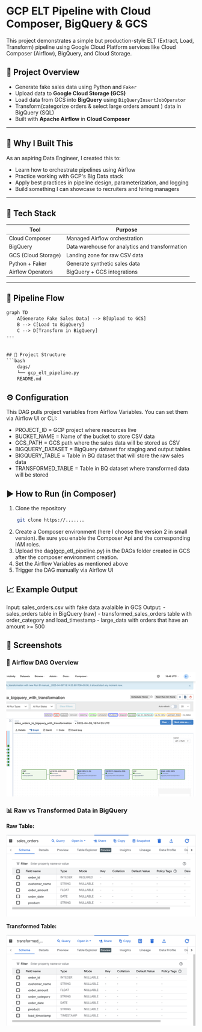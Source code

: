 # GCP ELT Pipeline with Cloud Composer, BigQuery & GCS

This project demonstrates a simple but production-style ELT (Extract, Load, Transform) pipeline using Google Cloud Platform services like Cloud Composer (Airflow), BigQuery, and Cloud Storage.

## 🚀 Project Overview

- Generate fake sales data using Python and `Faker`
- Upload data to **Google Cloud Storage (GCS)**
- Load data from GCS into **BigQuery** using `BigQueryInsertJobOperator`
- Transform(categorize orders & select large orders amount ) data in BigQuery (SQL)
- Built with **Apache Airflow** in **Cloud Composer**

---

## 🧠 Why I Built This

As an aspiring Data Engineer, I created this to:

- Learn how to orchestrate pipelines using Airflow
- Practice working with GCP's Big Data stack
- Apply best practices in pipeline design, parameterization, and logging
- Build something I can showcase to recruiters and hiring managers

---

## 🧰 Tech Stack

| Tool | Purpose |
|------|---------|
| Cloud Composer | Managed Airflow orchestration |
| BigQuery | Data warehouse for analytics and transformation |
| GCS (Cloud Storage) | Landing zone for raw CSV data |
| Python + Faker | Generate synthetic sales data |
| Airflow Operators | BigQuery + GCS integrations |

---

## 🔁 Pipeline Flow

```mermaid
graph TD
    A[Generate Fake Sales Data] --> B[Upload to GCS]
    B --> C[Load to BigQuery]
    C --> D[Transform in BigQuery]
---


## 📁 Project Structure
```bash
    dags/
    └── gcp_elt_pipeline.py   
    README.md                 
```

## ⚙️ Configuration
This DAG pulls project variables from Airflow Variables. You can set them via Airflow UI or CLI:

- PROJECT_ID = GCP project where resources live
- BUCKET_NAME = Name of the bucket to store CSV data
- GCS_PATH = GCS path where the sales data will be stored as CSV
- BIGQUERY_DATASET = BigQuery dataset for staging and output tables
- BIGQUERY_TABLE = Table in BQ dataset that will store the raw sales data
- TRANSFORMED_TABLE = Table in BQ dataset where transformed data will be stored 

## ▶️ How to Run (in Composer)
1. Clone the repository 
```bash
    git clone https://.......
```
2. Create a Composer environment (here I choose the version 2 in small version). Be sure you enable the Composer Api and the corresponding IAM roles.
3. Upload the dag(gcp_etl_pipeline.py) in the DAGs folder created in GCS after the composer environment creation.
4. Set the Airflow Variables as mentioned above
5. Trigger the DAG manually via Airflow UI

## 📈 Example Output
Input: sales_orders.csv with fake data avalaible in GCS
Output:
    - sales_orders table in BigQuery (raw)
    - transformed_sales_orders table with order_category and load_timestamp
    - large_data with orders that have an amount >= 500

## 📸 Screenshots

### 🔄 Airflow DAG Overview

![Airflow DAG Screenshot](snapshots/result1.png)

### 📊 Raw vs Transformed Data in BigQuery

**Raw Table:**

![Raw BigQuery Table](snapshots/sales_raw_data.png)

**Transformed Table:**

![Transformed BigQuery Table](snapshots/sales_transformed_data.png)



